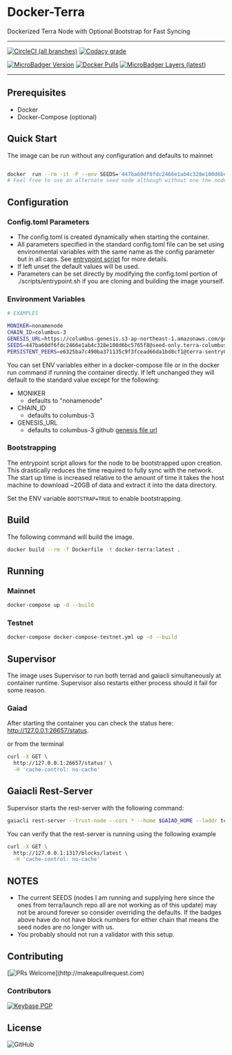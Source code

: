 # Docker-Terra

Dockerized Terra Node with Optional Bootstrap for Fast Syncing

* * *

[![CircleCI (all branches)](https://img.shields.io/circleci/build/github/RyanHendricks/docker-terra?token=e4ff41141d22bc71c6b2ad5118fd202d98dfb2dd&label=build&logo=circleci&logoColor=white)](https://circleci.com/gh/RyanHendricks/docker-terra)
[![Codacy grade](https://img.shields.io/codacy/grade/049014a16fd948edaaa0773c246517e9.svg?logo=codacy)](https://www.codacy.com?utm_source=github.com&utm_medium=referral&utm_content=RyanHendricks/docker-terra&utm_campaign=Badge_Grade)

[![MicroBadger Version](https://images.microbadger.com/badges/version/ryanhendricks/docker-terra.svg)](https://microbadger.com/images/ryanhendricks/docker-terra)
[![Docker Pulls](https://img.shields.io/docker/pulls/ryanhendricks/docker-terra.svg?logo=docker&logoColor=white)](https://hub.docker.com/r/ryanhendricks/docker-terra)
[![MicroBadger Layers (latest)](https://img.shields.io/microbadger/layers/ryanhendricks/docker-terra/latest.svg?logo=docker&logoColor=white)](https://microbadger.com/images/ryanhendricks/docker-terra)

* * *

## Prerequisites

-   Docker
-   Docker-Compose (optional)

## Quick Start

The image can be run without any configuration and defaults to mainnet

```bash

docker  run --rm -it -P --env SEEDS='447ba60df6fdc2466e1ab4c328e100d6bc5765f8@seed-only.terra-columbus-3.bas.network:26656,6be0856f6365559fdc2e9e97a07d609f754632b0@terra-columbus-3-seed.nodes.polychainlabs.com:26656,b416f0b04e2c71b8d76f993468352030e2dcf2a9@public-seed-node.columbus.certus.one:26656,87048bf71526fb92d73733ba3ddb79b7a83ca11e@public-seed.terra.dev:26656,b5205baf1d52b6f91afb0da7d7b33dcebc71755f@public-seed2.terra.dev:26656,535222fdb795df6653934f22b8e5f16fdfacc9f6@seed.terra.de-light.io:26656,bae08cc880c20aeda68a5a890a71a9b44ac73cb4@terra-seed-eu.chorus.one:28657,925ecc3de9e2ac65a203beb2333ced1a00c135ed@terra-seed-us.chorus.one:28657' ryanhendricks/docker-terra:latest
# Feel free to use an alternate seed node although without one the node will have issues starting

```

## Configuration

### Config.toml Parameters

-   The config.toml is created dynamically when starting the container.
-   All parameters specified in the standard config.toml file can be set using environmental variables with the same name as the config parameter but in all caps. See [entrypoint script](./scripts/entrypoint.sh) for more details.
-   If left unset the default values will be used.
-   Parameters can be set directly by modifying the config.toml portion of ./scripts/entrypoint.sh if you are cloning and building the image yourself.

### Environment Variables

```bash
# EXAMPLES

MONIKER=nonamenode
CHAIN_ID=columbus-3
GENESIS_URL=https://columbus-genesis.s3-ap-northeast-1.amazonaws.com/genesis.json
SEEDS=447ba60df6fdc2466e1ab4c328e100d6bc5765f8@seed-only.terra-columbus-3.bas.network:26656,6be0856f6365559fdc2e9e97a07d609f754632b0@terra-columbus-3-seed.nodes.polychainlabs.com:26656,b416f0b04e2c71b8d76f993468352030e2dcf2a9@public-seed-node.columbus.certus.one:26656,87048bf71526fb92d73733ba3ddb79b7a83ca11e@public-seed.terra.dev:26656,b5205baf1d52b6f91afb0da7d7b33dcebc71755f@public-seed2.terra.dev:26656,535222fdb795df6653934f22b8e5f16fdfacc9f6@seed.terra.de-light.io:26656,bae08cc880c20aeda68a5a890a71a9b44ac73cb4@terra-seed-eu.chorus.one:28657,925ecc3de9e2ac65a203beb2333ced1a00c135ed@terra-seed-us.chorus.one:28657
PERSISTENT_PEERS=e6325ba7c490ba371135c9f3fcead66da1bd8cf1@terra-sentry01.dokia.cloud:26656,dba5defd7b120937da37aea7f37d06870637558d@terra-sentry02.dokia.cloud:26656,eb4ce12133c450ba6665e06309570ea2843e21d8@167.86.104.33:26656,7277be5ce17d60cf26c92a7cafbb9fc7da7f2be5@51.38.103.128:26656,1cb3e13efe7ca25fb68249169a15e85e53c3b3e9@terra-main.peer.nodeateam.kr:26656,46bc5183ef3b6ea9ffa84df16d6a5aa4a642427a@node.terra.forbole.com:26656,


```

You can set ENV variables either in a docker-compose file or in the docker run command if running the container directly. If left unchanged they will default to the standard value except for the following:

-   MONIKER
    -   defaults to "nonamenode"
-   CHAIN_ID
    -   defaults to columbus-3
-   GENESIS_URL
    -   defaults to columbus-3 github [genesis file url](https://columbus-genesis.s3-ap-northeast-1.amazonaws.com/genesis.json)

### Bootstrapping

  The entrypoint script allows for the node to be bootstrapped upon creation. This drastically reduces the time required to fully sync with the network. The start up time is increased relative to the amount of time it takes the host machine to download ~20GB of data and extract it into the data directory.

  Set the ENV variable `BOOTSTRAP=TRUE` to enable bootstrapping.

## Build

The following command will build the image.

```bash
docker build --rm -f Dockerfile -t docker-terra:latest .
```

## Running

### Mainnet

```sh
docker-compose up -d --build
```

### Testnet

```sh
docker-compose docker-compose-testnet.yml up -d --build
```

## Supervisor

The image uses Supervisor to run both terrad and gaiacli simultaneously at container runtime. Supervisor also restarts either process should it fail for some reason.

### Gaiad

After starting the container you can check the status here: <http://127.0.0.1:26657/status>.

or from the terminal

```bash
curl -X GET \
  http://127.0.0.1:26657/status? \
  -H 'cache-control: no-cache'
```

## Gaiacli Rest-Server

Supervisor starts the rest-server with the following command:

```bash
gaiacli rest-server --trust-node --cors * --home $GAIAD_HOME --laddr tcp://0.0.0.0:1317

```

You can verify that the rest-server is running using the following example

```bash
curl -X GET \
  http://127.0.0.1:1317/blocks/latest \
  -H 'cache-control: no-cache'
```

## NOTES

-   The current SEEDS (nodes I am running and supplying here since the ones from terra/launch repo all are not working as of this update) may not be around forever so consider overriding the defaults. If the badges above have do not have block numbers for either chain that means the seed nodes are no longer with us.
-   You probably should not run a validator with this setup.

## Contributing

[![PRs Welcome](https://img.shields.io/badge/PRs-welcome-brightgreen.svg?)](http://makeapullrequest.com)

### Contributors

[![Keybase PGP](https://img.shields.io/keybase/pgp/ryanhendricks.svg?label=keybase&logo=keybase&logoColor=white)](https://keybase.io/ryanhendricks)

## License

![GitHub](https://img.shields.io/github/license/ryanhendricks/docker-terra.svg)

